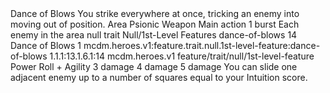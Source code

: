 <ability>
  <name>Dance of Blows</name>
  <flavor>You strike everywhere at once, tricking an enemy into moving out of position.</flavor>
  <keywords>
    <keyword>Area</keyword>
    <keyword>Psionic</keyword>
    <keyword>Weapon</keyword>
  </keywords>
  <type>Main action</type>
  <distance>1 burst</distance>
  <target>Each enemy in the area</target>
  <metadata>
    <class>null</class>
    <feature_type>trait</feature_type>
    <file_dpath>Null/1st-Level Features</file_dpath>
    <item_id>dance-of-blows</item_id>
    <item_index>14</item_index>
    <item_name>Dance of Blows</item_name>
    <level>1</level>
    <scc>mcdm.heroes.v1:feature.trait.null.1st-level-feature:dance-of-blows</scc>
    <scdc>1.1.1:13.1.6.1:14</scdc>
    <source>mcdm.heroes.v1</source>
    <type>feature/trait/null/1st-level-feature</type>
  </metadata>
  <effects>
    <effect type="roll">
      <roll>Power Roll + Agility</roll>
      <t1>3 damage</t1>
      <t2>4 damage</t2>
      <t3>5 damage</t3>
    </effect>
    <effect type="mundane">You can slide one adjacent enemy up to a number of squares equal to your Intuition score.</effect>
  </effects>
</ability>
